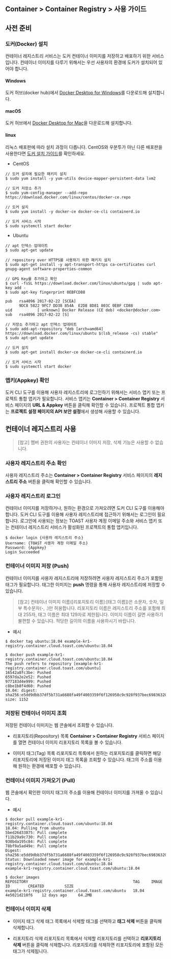 ## Container > Container Registry > 사용 가이드

## 사전 준비
### 도커(Docker) 설치
컨테이너 레지스트리 서비스는 도커 컨테이너 이미지를 저장하고 배포하기 위한 서비스입니다. 컨테이너 이미지를 다루기 위해서는 우선 사용자의 환경에 도커가 설치되어 있어야 합니다.

#### Windows
도커 허브(docker hub)에서 [Docker Desktop for Windows](https://hub.docker.com/editions/community/docker-ce-desktop-windows)를 다운로드해 설치합니다.

#### macOS
도커 허브에서 [Docker Desktop for Mac](https://hub.docker.com/editions/community/docker-ce-desktop-mac)을 다운로드해 설치합니다.

#### linux
리눅스 배포판에 따라 설치 과정이 다릅니다. CentOS와 우분투가 아닌 다른 배포판을 사용한다면 [도커 설치 가이드](https://docs.docker.com/engine/install)를 확인하세요.

* CentOS
```
// 도커 설치에 필요한 패키지 설치
$ sudo yum install -y yum-utils device-mapper-persistent-data lvm2

// 도커 저장소 추가
$ sudo yum-config-manager --add-repo https://download.docker.com/linux/centos/docker-ce.repo

// 도커 설치
$ sudo yum install -y docker-ce docker-ce-cli containerd.io

// 도커 서비스 시작
$ sudo systemctl start docker
```

* Ubuntu
```
// apt 인덱스 업데이트
$ sudo apt-get update

// repository over HTTPS를 사용하기 위한 패키지 설치
$ sudo apt-get install -y apt-transport-https ca-certificates curl gnupg-agent software-properties-common

// GPG Key를 추가하고 확인
$ curl -fsSL https://download.docker.com/linux/ubuntu/gpg | sudo apt-key add -
$ sudo apt-key fingerprint 0EBFCD88

pub   rsa4096 2017-02-22 [SCEA]
      9DC8 5822 9FC7 DD38 854A  E2D8 8D81 803C 0EBF CD88
uid           [ unknown] Docker Release (CE deb) <docker@docker.com>
sub   rsa4096 2017-02-22 [S]

// 저장소 추가하고 apt 인덱스 업데이트
$ sudo add-apt-repository "deb [arch=amd64] https://download.docker.com/linux/ubuntu $(lsb_release -cs) stable"
$ sudo apt-get update

// 도커 설치
$ sudo apt-get install docker-ce docker-ce-cli containerd.io

// 도커 서비스 시작
$ sudo systemctl start docker
```

### 앱키(Appkey) 확인
도커 CLI 도구를 이용해 사용자 레지스트리에 로그인하기 위해서는 서비스 앱키 또는 프로젝트 통합 앱키가 필요합니다. 서비스 앱키는 **Container > Container Registry** 서비스 페이지의 **URL & Appkey** 버튼을 클릭해 확인할 수 있습니다. 프로젝트 통합 앱키는 **프로젝트 설정 페이지의 API 보안 설정**에서 생성해 사용할 수 있습니다.

## 컨테이너 레지스트리 사용

> [참고]
> 멤버 권한의 사용자는 컨테이너 이미지 저장, 삭제 기능은 사용할 수 없습니다.

### 사용자 레지스트리 주소 확인
사용자 레지스트리 주소는 **Container > Container Registry** 서비스 페이지의 **레지스트리 주소** 버튼을 클릭해 확인할 수 있습니다.

### 사용자 레지스트리 로그인
컨테이너 이미지를 저장하거나, 원하는 환경으로 가져오려면 도커 CLI 도구를 이용해야 합니다. 도커 CLI 도구를 이용해 사용자 레지스트리에 접근하기 위해서는 로그인이 필요합니다. 로그인에 사용되는 정보는 TOAST 사용자 계정 이메일 주소와 서비스 앱키 또는 컨테이너 레지스트리 서비스가 활성화된 프로젝트의 통합 앱키입니다.

```
$ docker login {사용자 레지스트리 주소}
Username: {TOAST 사용자 계정 이메일 주소}
Password: {Appkey}
Login Succeeded
```

### 컨테이너 이미지 저장 (Push)
컨테이너 이미지를 사용자 레지스트리에 저장하려면 사용자 레지스트리 주소가 포함된 태그가 필요합니다. 태그한 이미지는 **push** 명령을 통해 사용자 레지스트리에 저장할 수 있습니다.

> [참고]
> 컨테이너 이미지 이름([리포지토리 이름]:[태그 이름])은 소문자, 숫자, 일부 특수문자(-, .)만 허용합니다. 리포지토리 이름은 레지스트리 주소를 포함해 최대 255자, 태그 이름은 최대 129자로 제한됩니다. 이미지 이름이 길면 사용하기 불편할 수 있습니다. 적당한 길이의 이름을 사용하시기 바랍니다.

* 예시
```
$ docker tag ubuntu:18.04 example-kr1-registry.container.cloud.toast.com/ubuntu:18.04

$ docker push example-kr1-registry.container.cloud.toast.com/ubuntu:18.04
The push refers to repository [example-kr1-registry.container.cloud.toast.com/ubuntu]
16542a8fc3be: Pushed
6597da2e2e52: Pushed
977183d4e999: Pushed
c8be1b8f4d60: Pushed
18.04: digest: sha256:e5dd9dbb37df5b731a6688fa49f4003359f6f126958c9c928f937bec69836320 size: 1152
```

### 저장된 컨테이너 이미지 조회
저장된 컨테이너 이미지는 웹 콘솔에서 조회할 수 있습니다.

* 리포지토리(Repository) 목록
**Container > Container Registry** 서비스 페이지를 열면 컨테이너 이미지 리포지토리 목록을 볼 수 있습니다.

* 이미지 태그(Tag) 목록
리포지토리 목록에서 원하는 리포지토리를 클릭하면 해당 리포지토리에 저장된 이미지 태그 목록을 조회할 수 있습니다. 태그의 주소를 이용해 원하는 환경에 배포할 수 있습니다.

### 컨테이너 이미지 가져오기 (Pull)
웹 콘솔에서 확인한 이미지 태그의 주소를 이용해 컨테이너 이미지를 가져올 수 있습니다.

* 예시
```
$ docker pull example-kr1-registry.container.cloud.toast.com/ubuntu:18.04
18.04: Pulling from ubuntu
5bed26d33875: Pull complete
f11b29a9c730: Pull complete
930bda195c84: Pull complete
78bf9a5ad49e: Pull complete
Digest: sha256:e5dd9dbb37df5b731a6688fa49f4003359f6f126958c9c928f937bec69836320
Status: Downloaded newer image for example-kr1-registry.container.cloud.toast.com/ubuntu:18.04
example-kr1-registry.container.cloud.toast.com/ubuntu:18.04

$ docker images
REPOSITORY                                              TAG     IMAGE ID        CREATED         SIZE
example-kr1-registry.container.cloud.toast.com/ubuntu   18.04   4e5021d210f6    12 days ago     64.2MB
```

### 컨테이너 이미지 삭제
* 이미지 태그 삭제
태그 목록에서 삭제할 태그를 선택하고 **태그 삭제** 버튼을 클릭해 삭제합니다.

* 리포지토리 삭제
리포지토리 목록에서 삭제할 리포지토리를 선택하고 **리포지토리 삭제** 버튼을 클릭해 삭제합니다. 리포지토리를 삭제하면 리포지토리에 포함된 모든 태그가 삭제됩니다.
